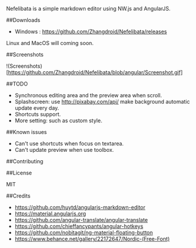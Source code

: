 Nefelibata is a simple markdown editor using NW.js and AngularJS.

##Downloads

* Windows : https://github.com/Zhangdroid/Nefelibata/releases

Linux and MacOS will coming soon.


##Screenshots

!(Screenshots)[https://github.com/Zhangdroid/Nefelibata/blob/angular/Screenshot.gif]


##TODO

* Synchronous editing area and the preview area when scroll.
* Splashscreen: use http://pixabay.com/api/ make background automatic update every day. 
* Shortcuts support.
* More setting: such as custom style.

##Known issues

* Can't use shortcuts when focus on textarea.
* Can't update preview when use toolbox.

##Contributing


##License

MIT

##Credits

* https://github.com/huytd/angularjs-markdown-editor
* https://material.angularjs.org
* https://github.com/angular-translate/angular-translate
* https://github.com/chieffancypants/angular-hotkeys
* https://github.com/nobitagit/ng-material-floating-button
* https://www.behance.net/gallery/22172647/Nordic-(Free-Font)